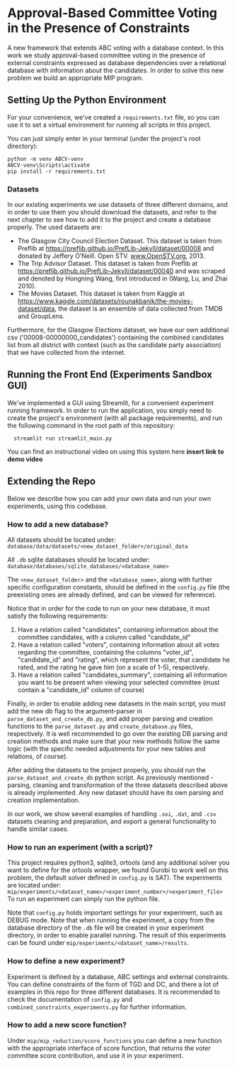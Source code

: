 # Approval-Based Committee Voting in the Presence of Constraints

A new framework that extends ABC voting with a database context.
In this work we study approval-based committee voting in the presence of external constraints expressed as database
dependencies over a relational database with information about the candidates.
In order to solve this new problem we build an appropriate MIP program.

## Setting Up the Python Environment
For your convenience, we've created a `requirements.txt` file, so you can use it to set a virtual environment for running all scripts in this project.

You can just simply enter in your terminal (under the project's root directory): 
```shell
python -m venv ABCV-venv
ABCV-venv\Scripts\activate
pip install -r requirements.txt
```

### Datasets

In our existing experiments we use datasets of three different domains, and in order to use them you should download the
datasets, and refer to the next chapter to see how to add it to the project and create a database properly.
The used datasets are:

* The Glasgow City Council Election Dataset. This dataset is taken from Preflib at
  https://preflib.github.io/PrefLib-Jekyll/dataset/00008 and donated by Jeffery O’Neill. Open STV. www.OpenSTV.org, 2013.
* The Trip Advisor Dataset. This dataset is taken from Preflib at https://preflib.github.io/PrefLib-Jekyll/dataset/00040 and was
  scraped and denoted by Hongning Wang, first introduced in (Wang, Lu, and Zhai 2010).
* The Movies Dataset. This dataset is taken from Kaggle
  at https://www.kaggle.com/datasets/rounakbanik/the-movies-dataset/data, the dataset is an ensemble of data
  collected from TMDB and GroupLens.

Furthermore, for the Glasgow Elections dataset, we have our own additional csv ('00008-00000000_candidates') containing 
the combined candidates list from all district with context (such as the candidate party association) that we have
collected from the internet.
## Running the Front End (Experiments Sandbox GUI)

We've implemented a GUI using Streamlit, for a convenient experiment running framework.
In order to run the application, you simply need to create the project's environment (with all package requirements), and run the following command in the root path of this repository:

```shell
  streamlit run streamlit_main.py
```

You can find an instructional video on using this system here **insert link to demo video**

## Extending the Repo
Below we describe how you can add your own data and run your own experiments, using this codebase.

### How to add a new database?

All datasets should be located under:
```database/data/datasets/<new_dataset_folder>/original_data```

All ```.db``` sqlite databases should be located under:
```database/databases/sqlite_databases/<database_name>```

The ```<new_dataset_folder>``` and the ```<database_name>```, along with further specific configuration constants, 
should be defined in the ```config.py``` file 
(the preexisting ones are already defined, and can be viewed for reference). 

Notice that in order for the code to run on your new database, it must satisfy the following requirements:

1. Have a relation called "candidates", containing information about the committee candidates, with a column called "candidate_id"
2. Have a relation called "voters", containing information about all votes regarding the committee, containing the columns "voter_id", "candidate_id" and "rating", which represent the voter, that candidate he rated, and the rating he gave him (on a scale of 1-5), respectively.
3. Have a relation called "candidates_summary", containing all information you want to be present when viewing your selected committee (must contain a "candidate_id" column of course)

Finally, in order to enable adding new datasets in the main script, you must add the new db flag to the argument-parser in ```parse_dataset_and_create_db.py```, 
and add proper parsing and creation functions to the ```parse_dataset.py``` and ```create_database.py``` files, respectively.
It is well recommended to go over the existing DB parsing and creation methods and make sure that your new methods follow the same logic (with the
specific needed adjustments for your new tables and relations, of course).

After adding the datasets to the project properly, you should run the ```parse_dataset_and_create_db``` python script.
As previously mentioned - parsing, cleaning and transformation of the three datasets described above is already implemented.
Any new dataset should have its own parsing and creation implementation.

In our work, we show several examples of handling ```.soi```, ```.dat```, and ```.csv``` datasets cleaning and preparation, and export a
general functionality to handle similar cases.

### How to run an experiment (with a script)?

This project requires python3, sqlite3, ortools (and any additional solver you want to define for the ortools wrapper,
we found Gurobi to work well on this problem, the default solver defined in ```config.py``` is SAT).
The experiments are located under:
```mip/experiments/<dataset_name>/<experiment_number>/<experiment_file>```
To run an experiment can simply run the python file.

Note that ```config.py``` holds important settings for your experiment, such as DEBUG mode.
Note that when running the experiment, a copy from the database directory of the ```.db``` file will be created in your 
experiment directory, in order to enable parallel running.
The result of this experiments can be found under ```mip/experiments/<dataset_name>/results```.

### How to define a new experiment?

Experiment is defined by a database, ABC settings and external constraints.
You can define constraints of the form of TGD and DC, and there a lot of examples in this repo for three different
databases. It is recommended to check the documentation of ```config.py``` and ```combined_constraints_experiments.py```
for further information.

### How to add a new score function?

Under ```mip/mip_reduction/score_functions``` you can define a new function with the appropriate interface of score
function, that returns the voter committee score contribution, and use it in your experiment.
